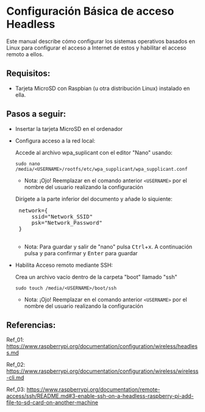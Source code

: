 # Configuración Básica de acceso Headless

Este manual describe cómo configurar los sistemas operativos basados en Linux para configurar el acceso a Internet de estos
y habilitar el acceso remoto a ellos. 

## Requisitos:
  - Tarjeta MicroSD con Raspbian (u otra distribución Linux) instalado en ella. 

## Pasos a seguir:
  - Insertar la tarjeta MicroSD en el ordenador
  - Configura acceso a la red local:
  
    Accede al archivo wpa_suplicant con el editor "Nano" usando:

    `sudo nano /media/<USERNAME>/rootfs/etc/wpa_supplicant/wpa_supplicant.conf`

    - Nota: ¡Ojo! Reemplazar en el comando anterior `<USERNAME>` por el nombre del usuario realizando la configuración

    Dirígete a la parte inferior del documento y añade lo siquiente:
     <pre>
     network={
         ssid="Network_SSID"
         psk="Network_Password"
     }
     </pre>

    - Nota: Para guardar y salir de "nano" pulsa <kbd>Ctrl</kbd>+<kbd>x</kbd>. A continuación pulsa <kbd>y</kbd>
            para confirmar y <kbd>Enter</kbd> para guardar

  - Habilita Acceso remoto mediante SSH:
  
    Crea un archivo vacío dentro de la carpeta "boot" llamado "ssh"

    `sudo touch /media/<USERNAME>/boot/ssh`

    - Nota: ¡Ojo! Reemplazar en el comando anterior `<USERNAME>` por el nombre del usuario realizando la configuración

## Referencias:
Ref_01: https://www.raspberrypi.org/documentation/configuration/wireless/headless.md

Ref_02: https://www.raspberrypi.org/documentation/configuration/wireless/wireless-cli.md

Ref_03: https://www.raspberrypi.org/documentation/remote-access/ssh/README.md#3-enable-ssh-on-a-headless-raspberry-pi-add-file-to-sd-card-on-another-machine
